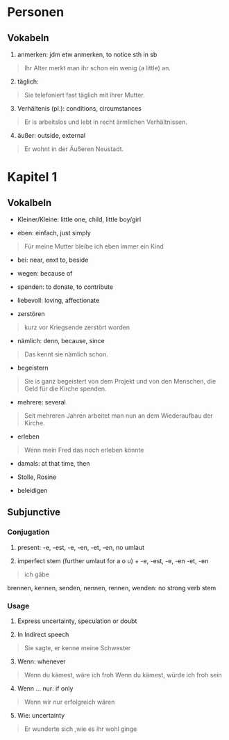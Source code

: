 # Personen

## Vokabeln

1. anmerken: jdm etw anmerken, to notice sth in sb

> Ihr Alter merkt man ihr schon ein wenig (a little) an.

2. täglich: 

> Sie telefoniert fast täglich mit ihrer Mutter.

3. Verhältenis (pl.): conditions, circumstances

> Er is arbeitslos und lebt in recht ärmlichen Verhältnissen.

4. äußer: outside, external

> Er wohnt in der Äußeren Neustadt.

# Kapitel 1

## Vokalbeln

- Kleiner/Kleine: little one, child, little boy/girl

- eben: einfach, just simply

> Für meine Mutter bleibe ich eben immer ein Kind

- bei: near, enxt to, beside

- wegen: because of

- spenden: to donate, to contribute

- liebevoll: loving, affectionate

- zerstören

> kurz vor Kriegsende zerstört worden

- nämlich: denn, because, since

> Das kennt sie nämlich schon.

- begeistern

> Sie is ganz begeistert von dem Projekt und von den Menschen, die Geld für die Kirche spenden.

- mehrere: several

> Seit mehreren Jahren arbeitet man nun an dem Wiederaufbau der Kirche.

- erleben

> Wenn mein Fred das noch erleben könnte

- damals: at that time, then

- Stolle, Rosine

- beleidigen

## Subjunctive

### Conjugation

1. present: -e, -est, -e, -en, -et, -en, no umlaut

2. imperfect stem (further umlaut for a o u) + -e, -est, -e, -en -et, -en

> ich gäbe

brennen, kennen, senden, nennen, rennen, wenden: no strong verb stem 

### Usage

1. Express uncertainty, speculation or doubt

2. In Indirect speech

> Sie sagte, er kenne meine Schwester

3. Wenn: whenever

> Wenn du kämest, wäre ich froh
> Wenn du kämest, würde ich froh sein

4. Wenn ... nur: if only

> Wenn wir nur erfolgreich wären

5. Wie: uncertainty

> Er wunderte sich ,wie es ihr wohl ginge
